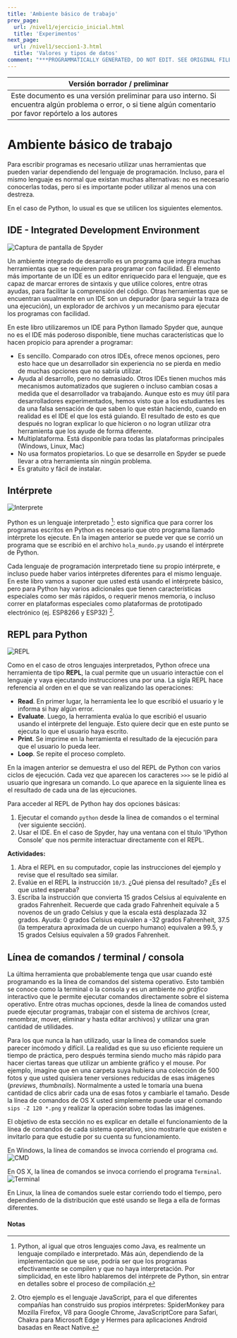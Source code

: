 ```yaml
---
title: 'Ambiente básico de trabajo'
prev_page:
  url: /nivel1/ejercicio_inicial.html
  title: 'Experimentos'
next_page:
  url: /nivel1/seccion1-3.html
  title: 'Valores y tipos de datos'
comment: "***PROGRAMMATICALLY GENERATED, DO NOT EDIT. SEE ORIGINAL FILES IN /content***"
---
```

Versión borrador / preliminar |
-------------------|
Este documento es una versión preliminar para uso interno. Si encuentra algún problema o error, o si tiene algún comentario por favor repórtelo a los autores|


# Ambiente básico de trabajo

Para escribir programas es necesario utilizar unas herramientas que pueden variar dependiendo del lenguaje de programación. Incluso, para el mismo lenguaje es normal que existan muchas alternativas: no es necesario conocerlas todas, pero sí es importante poder utilizar al menos una con destreza.

En el caso de Python, lo usual es que se utilicen los siguientes elementos.


## IDE - Integrated Development Environment

![Captura de pantalla de Spyder](./images/spyder.png)

Un ambiente integrado de desarrollo es un programa que integra muchas herramientas que se requieren para programar con facilidad. El elemento más importante de un IDE es un editor enriquecido para el lenguaje, que es capaz de marcar errores de sintaxis y que utilice colores, entre otras ayudas, para facilitar la comprensión del código. Otras herramientas que se encuentran usualmente en un IDE son un depurador (para seguir la traza de una ejecución), un explorador de archivos y un mecanismo para ejecutar los programas con facilidad.

En este libro utilizaremos un IDE para Python llamado Spyder que, aunque no es el IDE más poderoso disponible, tiene muchas características que lo hacen propicio para aprender a programar:
 
* Es sencillo. Comparado con otros IDEs, ofrece menos opciones, pero esto hace que un desarrollador sin experiencia no se pierda en medio de muchas opciones que no sabría utilizar.
* Ayuda al desarrollo, pero no demasiado. Otros IDEs tienen muchos más mecanismos automatizados que sugieren o incluso cambian cosas a medida que el desarrollador va trabajando. Aunque esto es muy útil para desarrolladores experimentados, hemos visto que a los estudiantes les da una falsa sensación de que saben lo que están haciendo, cuando en realidad es el IDE el que los está guiando. El resultado de esto es que después no logran explicar lo que hicieron o no logran utilizar otra herramienta que los ayude de forma diferente.
* Multiplataforma. Está disponible para todas las plataformas principales (Windows, Linux, Mac)
* No usa formatos propietarios. Lo que se desarrolle en Spyder se puede llevar a otra herramienta sin ningún problema.
* Es gratuito y fácil de instalar.


## Intérprete

![Interprete](./images/hola_mundo.png)

Python es un lenguaje interpretado [^interpretado]: esto significa que para correr los programas escritos en Python es necesario que otro programa llamado intérprete los ejecute. En la imagen anterior se puede ver que se corrió un programa que se escribió en el archivo ```hola_mundo.py``` usando el intérprete de Python.

[^interpretado]: Python, al igual que otros lenguajes como Java, es realmente un lenguaje compilado e interpretado. Más aún, dependiendo de la implementación que se use, podría ser que los programas efectivamente se compilen y que no haya interpretación. Por simplicidad, en este libro hablaremos del intérprete de Python, sin entrar en detalles sobre el proceso de compilación.

Cada lenguaje de programación interpretado tiene su propio intérprete, e incluso puede haber varios intérpretes diferentes para el mismo lenguaje. En este libro vamos a suponer que usted está usando el intérprete básico, pero para Python hay varios adicionales que tienen características especiales como ser más rápidos, o requerir menos memoria, o incluso correr en plataformas especiales como plataformas de prototipado electrónico (ej. ESP8266 y ESP32) [^JS].

[^JS]: Otro ejemplo es el lenguaje JavaScript, para el que diferentes compañías han construido sus propios intérpretes: SpiderMonkey para Mozilla Firefox, V8 para Google Chrome, JavaScriptCore para Safari, Chakra para Microsoft Edge y Hermes para aplicaciones Android basadas en React Native.


## REPL para Python

![REPL](./images/repl.png)

Como en el caso de otros lenguajes interpretados, Python ofrece una herramienta de tipo **REPL**, la cual permite que un usuario interactúe con el lenguaje y vaya ejecutando instrucciones una por una. La sigla REPL hace referencia al orden en el que se van realizando las operaciones:

* **Read**. En primer lugar, la herramienta lee lo que escribió el usuario y le informa si hay algún error.
* **Evaluate**. Luego, la herramienta evalúa lo que escribió el usuario usando el intérprete del lenguaje. Esto quiere decir que en este punto se ejecuta lo que el usuario haya escrito.
* **Print**. Se imprime en la herramienta el resultado de la ejecución para que el usuario lo pueda leer.
* **Loop**. Se repite el proceso completo.

En la imagen anterior se demuestra el uso del REPL de Python con varios ciclos de ejecución. Cada vez que aparecen los caracteres ```>>>``` se le pidió al usuario que ingresara un comando. Lo que aparece en la siguiente línea es el resultado de cada una de las ejecuciones.

Para acceder al REPL de Python hay dos opciones básicas:

1. Ejecutar el comando ```python``` desde la línea de comandos o el terminal (ver siguiente sección).
2. Usar el IDE. En el caso de Spyder, hay una ventana con el título 'IPython Console' que nos permite interactuar directamente con el REPL.

**Actividades:**

1. Abra el REPL en su computador, copie las instrucciones del ejemplo y revise que el resultado sea similar.
2. Evalúe en el REPL la instrucción ```10/3```. ¿Qué piensa del resultado? ¿Es el que usted esperaba?
3. Escriba la instrucción que convierta 15 grados Celsius al equivalente en grados Fahrenheit. Recuerde que cada grado Fahrenheit equivale a 5 novenos de un grado Celsius y que la escala está desplazada 32 grados. Ayuda: 0 grados Celsius equivalen a -32 grados Fahrenheit, 37.5 (la temperatura aproximada de un cuerpo humano) equivalen a 99.5, y 15 grados Celsius equivalen a 59 grados Fahrenheit.



## Línea de comandos / terminal / consola

La última herramienta que probablemente tenga que usar cuando esté programando es la línea de comandos del sistema operativo. Esto también se conoce como la terminal o la consola y es un ambiente *no gráfico* interactivo que le permite ejecutar comandos directamente sobre el sistema operativo. Entre otras muchas opciones, desde la línea de comandos usted puede ejecutar programas, trabajar con el sistema de archivos (crear, renombrar, mover, eliminar y hasta editar archivos) y utilizar una gran cantidad de utilidades.

Para los que nunca la han utilizado, usar la línea de comandos suele parecer incómodo y difícil. La realidad es que su uso eficiente requiere un tiempo de práctica, pero después termina siendo mucho más rápido para hacer ciertas tareas que utilizar un ambiente gráfico y el mouse. Por ejemplo, imagine que en una carpeta suya hubiera una colección de 500 fotos y que usted quisiera tener versiones reducidas de esas imágenes (*previews*, *thumbnails*). Normalmente a usted le tomaría una buena cantidad de clics abrir cada una de esas fotos y cambiarle el tamaño. Desde la línea de comandos de OS X usted simplemente puede usar el comando ```sips -Z 120 *.png``` y realizar la operación sobre todas las imágenes.

El objetivo de esta sección no es explicar en detalle el funcionamiento de la línea de comandos de cada sistema operativo, sino mostrarle que existen e invitarlo para que estudie por su cuenta su funcionamiento.

En Windows, la línea de comandos se invoca corriendo el programa ```cmd```.
![CMD](./images/cmd.png)

En OS X, la línea de comandos se invoca corriendo el programa ```Terminal```.
![Terminal](./images/terminal.png)

En Linux, la línea de comandos suele estar corriendo todo el tiempo, pero dependiendo de la distribución que esté usando se llega a ella de formas diferentes.

#### Notas


